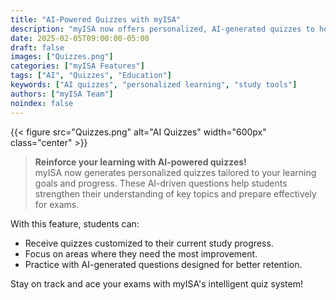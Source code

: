 ```yaml
---
title: "AI-Powered Quizzes with myISA"
description: "myISA now offers personalized, AI-generated quizzes to help students reinforce their understanding of key topics."
date: 2025-02-05T09:00:00-05:00
draft: false
images: ["Quizzes.png"]
categories: ["myISA Features"]
tags: ["AI", "Quizzes", "Education"]
keywords: ["AI quizzes", "personalized learning", "study tools"]
authors: ["myISA Team"]
noindex: false
---
```


{{< figure src="Quizzes.png" alt="AI Quizzes" width="600px" class="center" >}}

> **Reinforce your learning with AI-powered quizzes!**  
> myISA now generates personalized quizzes tailored to your learning goals and progress. These AI-driven questions help students strengthen their understanding of key topics and prepare effectively for exams.

With this feature, students can:

- Receive quizzes customized to their current study progress.
- Focus on areas where they need the most improvement.
- Practice with AI-generated questions designed for better retention.

Stay on track and ace your exams with myISA's intelligent quiz system! 